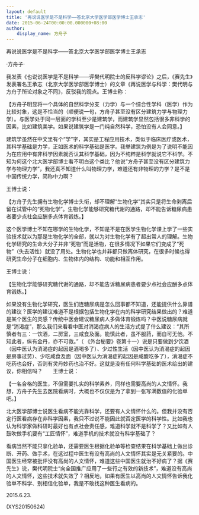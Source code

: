 ```yaml
---
layout: default
title: '再说说医学是不是科学——答北京大学医学部医学博士王承志'
date: 2015-06-24T00:00:00.000000+08:00
author:
    display_name: 方舟子
---
```


再说说医学是不是科学——答北京大学医学部医学博士王承志

·方舟子·

我发表《也说说医学是不是科学——评樊代明院士的反科学谬论》之后，《赛先生》发表署名王承志（北京大学医学部医学博士）的文章《再说医学与科学：樊代明与方舟子所论对象之不同》，反驳我的观点。王博士称：

【方舟子明显将一个具体的自然科学分支（力学）与一个综合性学科（医学）作为比较对象，这是不恰当的（顺便说一句，方舟子甚至没有区分建筑力学与物理力学）。与医学处于同一层面的学科至少是建筑学，而建筑学显然包括很多非科学的因素，比如建筑美学。如果说建筑学是一门纯自然科学，恐怕没有人会同意。】

建筑学虽然在中文里有个“学”字，其实是工程应用技术，类似于临床医疗或医术，其科学基础是力学，正如医术的科学基础是医学。我举建筑为例是为了说明不能因为在应用中有非科学因素就否认其科学基础，因为不纯粹是科学就说它不科学。不知为何这个北大医学部博士看不明白这个类比？他说“方舟子甚至没有区分建筑力学与物理力学”，我还真不知道什么叫物理力学，难道还有非物理的力学？是不是中国传统力学，简称中力啊？

王博士说：

【方舟子先生拥有生物化学博士头衔，却不理解“生物化学”其实只是将生命剥离后留在试管中的“死物化学”。生物化学能够研究糖代谢的通路，却不能告诉糖尿病患者要少点社会应酬多点体育锻炼。】

这个医学博士不知在哪学的生物化学，不知是不是在医学生物化学课上学了一些实验技术就以为那是生物化学的全部，就以为对生物化学有了超出常人的理解。生物化学研究的生命大分子并非“死物”而是活物，在很多情况下如果它们变成了“死物”（失去活性）就没了用处。生物化学也并非都只做离体研究，在很多时候也得研究生命分子在细胞内、生物体内的结构、功能和相互作用。

王博士说：

【生物化学能够研究糖代谢的通路，却不能告诉糖尿病患者要少点社会应酬多点体育锻炼。】

如果没有生物化学研究，医生们连糖尿病是怎么回事都不知道，还能提供什么靠谱的建议？医学的建议难道不是根据包括生物化学在内的科学研究结果做出的？难道是某个医生的灵感？传统中医会建议糖尿病人多做体育锻炼吗？中医说糖尿病就是“消渴症”，那么我们来看看中医对消渴症病人的生活方式提了什么建议：“其所慎者有三：一饮酒，二房室，三咸食及面。能慎此者，虽不服药，而自可无他。不知此者，纵有金丹，亦不可救。”（ 《外台秘要》卷第十一）说是只要做到少饮酒（因中医认为消渴症的起因是酒喝多了）、少过性生活（因中医认为消渴症的起因是房事过劳）、少吃咸食及面（因中医认为消渴症的起因是咸酸吃多了），消渴症不吃药也会好，否则有灵丹妙药也治不好。这就是没有任何科学基础的医术给出的建议，你相信吗？　　王博士说：

【一名合格的医生，不但需要扎实的科学素养，同样也需要高尚的人文情怀。我想，方舟子先生去医院看病时，大概也不仅仅是为了拿到一张写满数值的化验单吧。】

北大医学部博士说医生看病不能光靠科学，还要有人文情怀什么的。但我并没有否定行医看病存在非科学因素，我只不过说不能因此就否定医学的科学性。比如我也认为科学家做科研时最好也有点社会责任感，难道科学就不是科学了？又比如有人鼓吹做手机要有“工匠情怀”，难道手机的技术就没有科学基础了？

看病当然不能只拿化验单，还需要医生根据化验单等检查结果在科学基础上做出诊断、开药、做手术，在这过程中医生有没有高尚的人文情怀其实是无关紧要的。中国医生经常被批评没有高尚的人文情怀，难道这些中国医生就治不好病了？据《赛先生》说，樊代明院士“向全国推广应用了一些行之有效的新技术”，难道没有高尚的人文情怀，这些技术就失效了？相反地，如果有医生以高尚的人文情怀告诉我化验单不科学、别相信化验单，我是不敢找这种医生看病的。

2015.6.23.

(XYS20150624)


